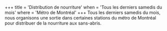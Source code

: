 +++
title = 'Distribution de nourriture'
when = 'Tous les derniers samedis du mois'
where = 'Métro de Montréal'
+++
Tous les derniers samedis du mois, nous organisons une sortie dans certaines stations du métro de Montréal pour distribuer de la nourriture aux sans-abris.